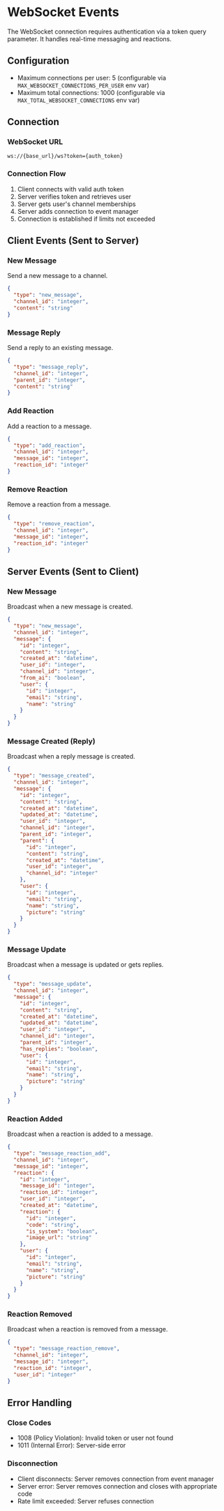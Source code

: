 # WebSocket Events

The WebSocket connection requires authentication via a token query parameter. It handles real-time messaging and reactions.

## Configuration
- Maximum connections per user: 5 (configurable via `MAX_WEBSOCKET_CONNECTIONS_PER_USER` env var)
- Maximum total connections: 1000 (configurable via `MAX_TOTAL_WEBSOCKET_CONNECTIONS` env var)

## Connection

### WebSocket URL
```
ws://{base_url}/ws?token={auth_token}
```

### Connection Flow
1. Client connects with valid auth token
2. Server verifies token and retrieves user
3. Server gets user's channel memberships
4. Server adds connection to event manager
5. Connection is established if limits not exceeded

## Client Events (Sent to Server)

### New Message
Send a new message to a channel.
```json
{
  "type": "new_message",
  "channel_id": "integer",
  "content": "string"
}
```

### Message Reply
Send a reply to an existing message.
```json
{
  "type": "message_reply",
  "channel_id": "integer",
  "parent_id": "integer",
  "content": "string"
}
```

### Add Reaction
Add a reaction to a message.
```json
{
  "type": "add_reaction",
  "channel_id": "integer",
  "message_id": "integer",
  "reaction_id": "integer"
}
```

### Remove Reaction
Remove a reaction from a message.
```json
{
  "type": "remove_reaction",
  "channel_id": "integer",
  "message_id": "integer",
  "reaction_id": "integer"
}
```

## Server Events (Sent to Client)

### New Message
Broadcast when a new message is created.
```json
{
  "type": "new_message",
  "channel_id": "integer",
  "message": {
    "id": "integer",
    "content": "string",
    "created_at": "datetime",
    "user_id": "integer",
    "channel_id": "integer",
    "from_ai": "boolean",
    "user": {
      "id": "integer",
      "email": "string",
      "name": "string"
    }
  }
}
```

### Message Created (Reply)
Broadcast when a reply message is created.
```json
{
  "type": "message_created",
  "channel_id": "integer",
  "message": {
    "id": "integer",
    "content": "string",
    "created_at": "datetime",
    "updated_at": "datetime",
    "user_id": "integer",
    "channel_id": "integer",
    "parent_id": "integer",
    "parent": {
      "id": "integer",
      "content": "string",
      "created_at": "datetime",
      "user_id": "integer",
      "channel_id": "integer"
    },
    "user": {
      "id": "integer",
      "email": "string",
      "name": "string",
      "picture": "string"
    }
  }
}
```

### Message Update
Broadcast when a message is updated or gets replies.
```json
{
  "type": "message_update",
  "channel_id": "integer",
  "message": {
    "id": "integer",
    "content": "string",
    "created_at": "datetime",
    "updated_at": "datetime",
    "user_id": "integer",
    "channel_id": "integer",
    "parent_id": "integer",
    "has_replies": "boolean",
    "user": {
      "id": "integer",
      "email": "string",
      "name": "string",
      "picture": "string"
    }
  }
}
```

### Reaction Added
Broadcast when a reaction is added to a message.
```json
{
  "type": "message_reaction_add",
  "channel_id": "integer",
  "message_id": "integer",
  "reaction": {
    "id": "integer",
    "message_id": "integer",
    "reaction_id": "integer",
    "user_id": "integer",
    "created_at": "datetime",
    "reaction": {
      "id": "integer",
      "code": "string",
      "is_system": "boolean",
      "image_url": "string"
    },
    "user": {
      "id": "integer",
      "email": "string",
      "name": "string",
      "picture": "string"
    }
  }
}
```

### Reaction Removed
Broadcast when a reaction is removed from a message.
```json
{
  "type": "message_reaction_remove",
  "channel_id": "integer",
  "message_id": "integer",
  "reaction_id": "integer",
  "user_id": "integer"
}
```

## Error Handling

### Close Codes
- 1008 (Policy Violation): Invalid token or user not found
- 1011 (Internal Error): Server-side error

### Disconnection
- Client disconnects: Server removes connection from event manager
- Server error: Server removes connection and closes with appropriate code
- Rate limit exceeded: Server refuses connection 